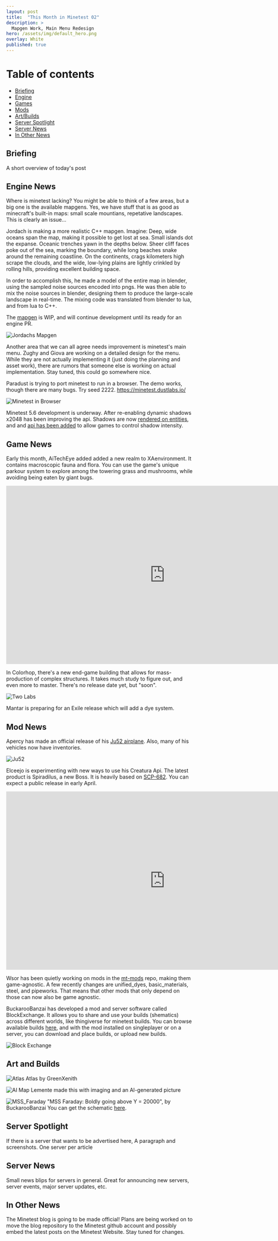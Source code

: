 ```yaml
---
layout: post
title:  "This Month in Minetest 02"
description: >
  Mapgen Work, Main Menu Redesign
hero: /assets/img/default_hero.png
overlay: White
published: true
---
```


# Table of contents
*  [Briefing](#overview)
*  [Engine](#engine)
*  [Games](#games)
*  [Mods](#mods)
*  [Art/Builds](#art)
*  [Server Spotlight](#s-spotlight)
*  [Server News](#s-news)
*  [In Other News](#o-news)


## Briefing <a name="overview"></a>


A short overview of today's post

## Engine News <a name="engine"></a>

Where is minetest lacking? You might be able to think of a few areas, but a big one is the available mapgens. Yes, we have stuff that is as good as minecraft's built-in maps: small scale mountians, repetative landscapes. This is clearly an issue...

Jordach is making a more realistic C++ mapgen. Imagine: Deep, wide oceans span the map, making it possible to get lost at sea. Small islands dot the expanse. Oceanic trenches yawn in the depths below. Sheer cliff faces poke out of the sea, marking the boundary, while long beaches snake around the remaining coastline. On the continents, crags kilometers high scrape the clouds, and the wide, low-lying plains are lightly crinkled by rolling hills, providing excellent building space. 

In order to accomplish this, he made a model of the entire map in blender, using the sampled noise sources encoded into pngs. He was then able to mix the noise sources in blender, designing them to produce the large-scale landscape in real-time. The mixing code was translated from blender to lua, and from lua to C++.

The [mapgen](https://github.com/Jordach/minetest/tree/mg_reverb) is WIP, and will continue development until its ready for an engine PR. 



![Jordachs Mapgen](/assets/img/jordach_mapgen.png?raw=true "Jordachs Mapgen")

Another area that we can all agree needs improvement is minetest's main menu. Zughy and Giova are working on a detailed design for the menu. While they are not actually implementing it (just doing the planning and asset work), there are rumors that someone else is working on actual implementation. Stay tuned, this could go somewhere nice.



Paradust is trying to port minetest to run in a browser. The demo works, though there are many bugs. Try seed 2222.
https://minetest.dustlabs.io/


![Minetest in Browser](/assets/img/minetest_in_browser.png?raw=true "Minetest in Browser")

Minetest 5.6 development is underway. After re-enabling dynamic shadows x2048 has been improving the api. Shadows are now [rendered on entities](https://github.com/minetest/minetest/pull/11747), and and [api has been added](https://github.com/minetest/minetest/pull/11944) to allow games to control shadow intensity.



## Game News <a name="games"></a>

Early this month, AiTechEye added added a new realm to XAenvironment. It contains macroscopic fauna and flora. You can use the game's unique parkour system to explore among the towering grass and mushrooms, while avoiding being eaten by giant bugs.

<iframe width="853" height="480" src="https://www.youtube.com/embed/ZqjNQ8NcXw0" title="YouTube video player" frameborder="0" allow="accelerometer; autoplay; clipboard-write; encrypted-media; gyroscope; picture-in-picture" allowfullscreen></iframe>


In Colorhop, there's a new end-game building that allows for mass-production of complex structures. It takes much study to figure out, and even more to master. There's no release date yet, but "soon".

![Two Labs](/assets/img/two_labs.png?raw=true "Two Labs")

Mantar is preparing for an Exile release which will add a dye system.

## Mod News <a name="mods"></a>

Apercy has made an official release of his [Ju52 airplane](https://content.minetest.net/packages/apercy/ju52/). Also, many of his vehicles now have inventories.

![Ju52](/assets/img/ju52.png?raw=true "Ju52")


Elceejo is experimenting with new ways to use his Creatura Api. The latest product is Spiradilus, a new Boss. It is heavily based on [SCP-682](https://scp-wiki.wikidot.com/scp-682). You can expect a public release in early April.
<iframe width="853" height="480" src="https://www.youtube.com/embed/fkrxO_gAJGg" title="YouTube video player" frameborder="0" allow="accelerometer; autoplay; clipboard-write; encrypted-media; gyroscope; picture-in-picture" allowfullscreen></iframe>


Wsor has been quietly working on mods in the [mt-mods](https://github.com/mt-mods) repo, making them game-agnostic. A few recently changes are unified_dyes, basic_materials, steel, and pipeworks. That means that other mods that only depend on those can now also be game agnostic.


BuckarooBanzai has developed a mod and server software called BlockExchange. It allows you to share and use your builds (shematics) across different worlds, like thingiverse for minetest builds.
You can browse available builds [here](https://blockexchange.minetest.land/), and with the mod installed on singleplayer or on a server, you can download and place builds, or upload new builds.

![Block Exchange](/assets/img/blockexchange.png?raw=true "Block Exchange")

## Art and Builds <a name="art"></a>

![Atlas](/assets/img/atlas.png?raw=true "Atlas")
Atlas by GreenXenith

![AI Map](/assets/img/ai_map.png?raw=true "AI Map")
Lemente made this with imaging and an AI-generated picture


![MSS_Faraday](/assets/img/MSS_Faraday.png?raw=true "MSS_Faraday")
"MSS Faraday: Boldly going above Y = 20000", by BuckarooBanzai
You can get the schematic [here](https://blockexchange.minetest.land/api/static/schema/BuckarooBanzai/mss_faraday).


## Server Spotlight <a name="s-spotlight"></a>


If there is a server that wants to be advertised here, A paragraph and screenshots.
One server per article

## Server News <a name="s-news"></a>


Small news blips for servers in general. Great for announcing new servers, server events, major server updates, etc.

## In Other News <a name="s-news"></a>

The Minetest blog is going to be made official! Plans are being worked on to move the blog repository to the Minetest github account and possibly embed the latest posts on the Minetest Website. Stay tuned for changes.
